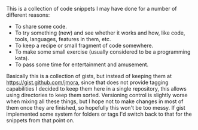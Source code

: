 This is a collection of code snippets I may have done for a number of different reasons:

- To share some code.
- To try something (new) and see whether it works and how, like code, tools, languages, features in them, etc.
- To keep a recipe or small fragment of code somewhere.
- To make some small exercise (usually considered to be a programming kata).
- To pass some time for entertainment and amusement.

Basically this is a collection of gists, but instead of keeping them at https://gist.github.com/jmora, since that does
not provide tagging capabilities I decided to keep them here in a single repository, this allows using directories to
keep them sorted. Versioning control is slightly worse when mixing all these things, but I hope not to make changes in
most of them once they are finished, so hopefully this won't be too messy.  If gist implemented some system for folders
or tags I'd switch back to that for the snippets from that point on.

